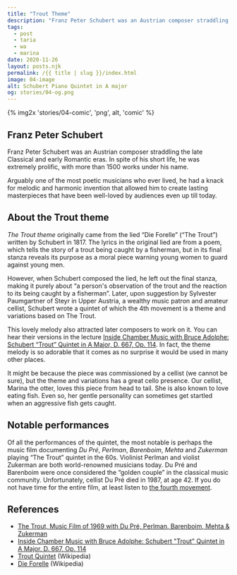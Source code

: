 ```yaml
---
title: "Trout Theme"
description: "Franz Peter Schubert was an Austrian composer straddling the late Classical and early Romantic eras, who wrote the popular Trout Quintet, a piece about a trout and it's reaction to being caught by a fisherman. It seems like several members of the Fluffy Philharmonic can relate to this piece as well."
tags: 
  - post
  - taria
  - wa
  - marina
date: 2020-11-26
layout: posts.njk
permalink: /{{ title | slug }}/index.html
image: 04-image
alt: Schubert Piano Quintet in A major
og: stories/04-og.png
---
```

{% img2x 'stories/04-comic', 'png', alt, 'comic' %}

## Franz Peter Schubert

Franz Peter Schubert was an Austrian composer straddling the late Classical and early Romantic eras. In spite of his short life, he was extremely prolific, with more than 1500 works under his name.

Arguably one of the most poetic musicians who ever lived, he had a knack for melodic and harmonic invention that allowed him to create lasting masterpieces that have been well-loved by audiences even up till today.

## About the Trout theme 

_The Trout theme_ originally came from the lied “Die Forelle” (“The Trout”) written by Schubert in 1817. The lyrics in the original lied are from a poem, which tells the story of a trout being caught by a fisherman, but in its final stanza reveals its purpose as a moral piece warning young women to guard against young men.

However, when Schubert composed the lied, he left out the final stanza, making it purely about “a person's observation of the trout and the reaction to its being caught by a fisherman”. Later, upon suggestion by Sylvester Paumgartner of Steyr in Upper Austria, a wealthy music patron and amateur cellist, Schubert wrote a quintet of which the 4th movement is a theme and variations based on The Trout.

This lovely melody also attracted later composers to work on it. You can hear their versions in the lecture [Inside Chamber Music with Bruce Adolphe: Schubert “Trout” Quintet in A Major, D. 667, Op. 114](https://youtu.be/CULfYiee6MM). In fact, the theme melody is so adorable that it comes as no surprise it would be used in many other places.

It might be because the piece was commissioned by a cellist (we cannot be sure), but the theme and variations has a great cello presence. Our cellist, Marina the otter, loves this piece from head to tail. She is also known to love eating fish. Even so, her gentle personality can sometimes get startled when an aggressive fish gets caught.

## Notable performances

Of all the performances of the quintet, the most notable is perhaps the music film documenting _Du Pré_, _Perlman_, _Barenboim_, _Mehta_ and _Zukerman_ playing “The Trout” quintet in the 60s. Violinist Perlman and violist Zukerman are both world-renowned musicians today. Du Pré and Barenboim were once considered the “golden couple” in the classical music community. Unfortunately, cellist Du Pré died in 1987, at age 42. If you do not have time for the entire film, at least listen to [the fourth movement](https://youtu.be/b8-H0r0iL6Q?t=2252).

## References

- [The Trout, Music Film of 1969 with Du Pré, Perlman, Barenboim, Mehta & Zukerman](https://youtu.be/b8-H0r0iL6Q)
- [Inside Chamber Music with Bruce Adolphe: Schubert "Trout" Quintet in A Major, D. 667, Op. 114](https://youtu.be/CULfYiee6MM)
- [Trout Quintet](https://en.wikipedia.org/wiki/Trout_Quintet) (Wikipedia)
- [Die Forelle](https://en.wikipedia.org/wiki/Die_Forelle) (Wikipedia)
